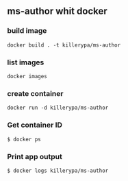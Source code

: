 ## ms-author whit docker

### build image
`docker build . -t killerypa/ms-author`
### list images
`docker images`
### create container
`docker run -d killerypa/ms-author`
 


### Get container ID
`$ docker ps`
### Print app output
`$ docker logs killerypa/ms-author`


